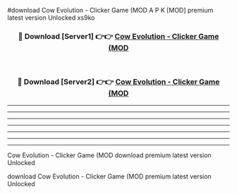 #download Cow Evolution - Clicker Game (MOD A P K [MOD] premium latest version Unlocked xs9ko 



<div align="center">
<h3>🔴 Download [Server1] 👉👉 <a href="https://apkdownload3.web.app/">Cow Evolution - Clicker Game (MOD</a></h3><br>

<h3>🔴 Download [Server2] 👉👉 <a href="https://apkdownload3.web.app/">Cow Evolution - Clicker Game (MOD</a></h3>
</div>





----------------------------------------------------------

----------------------------------------------------------

----------------------------------------------------------

----------------------------------------------------------

----------------------------------------------------------

----------------------------------------------------------

----------------------------------------------------------

Cow Evolution - Clicker Game (MOD download premium latest version Unlocked

download Cow Evolution - Clicker Game (MOD premium latest version Unlocked
